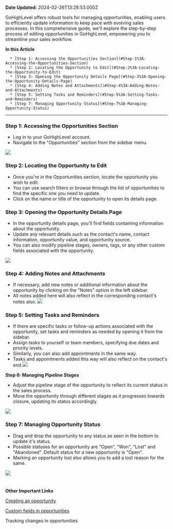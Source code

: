 **Date Updated:** 2024-02-26T13:28:53.000Z

GoHighLevel offers robust tools for managing opportunities, enabling users to efficiently update information to keep pace with evolving sales processes. In this comprehensive guide, we'll explore the step-by-step process of editing opportunities in GoHighLevel, empowering you to streamline your sales workflow.

  
**In this Article**

  
      * [Step 1: Accessing the Opportunities Section](#Step-1%3A-Accessing-the-Opportunities-Section)
      * [Step 2: Locating the Opportunity to Edit](#Step-2%3A-Locating-the-Opportunity-to-Edit)
      * [Step 3: Opening the Opportunity Details Page](#Step-3%3A-Opening-the-Opportunity-Details-Page)
      * [Step 4: Adding Notes and Attachments](#Step-4%3A-Adding-Notes-and-Attachments)
      * [Step 5: Setting Tasks and Reminders](#Step-5%3A-Setting-Tasks-and-Reminders)
      * [Step 7: Managing Opportunity Status](#Step-7%3A-Managing-Opportunity-Status)

---

### **Step 1: Accessing the Opportunities Section**

* Log in to your GoHighLevel account.
* Navigate to the "Opportunities" section from the sidebar menu.  
    
![](https://s3.amazonaws.com/cdn.freshdesk.com/data/helpdesk/attachments/production/155020571440/original/0bJQM_rD91QZegROkFju68jT5S-0buDVeA.png?1707937165)

###   

### **Step 2: Locating the Opportunity to Edit**

* Once you're in the Opportunities section, locate the opportunity you wish to edit.
* You can use search filters or browse through the list of opportunities to find the specific one you need to update.
* Click on the name or title of the opportunity to open its details page.

  
### **Step 3: Opening the Opportunity Details Page**

* In the opportunity details page, you'll find fields containing information about the opportunity.
* Update any relevant details such as the contact's name, contact information, opportunity value, and opportunity source.
* You can also modify pipeline stages, owners, tags, or any other custom fields associated with the opportunity.

**![](https://s3.amazonaws.com/cdn.freshdesk.com/data/helpdesk/attachments/production/155020571633/original/oB3VD1gTRoDaoCDtsjmRMfNcVfsKk_P7iQ.png?1707937523)**
  
  
### **Step 4: Adding Notes and Attachments**

* If necessary, add new notes or additional information about the opportunity by clicking on the "Notes" option in the left sidebar.
* All notes added here will also reflect in the corresponding contact's notes also. ![](https://s3.amazonaws.com/cdn.freshdesk.com/data/helpdesk/attachments/production/155020571657/original/tC5JO6oMJNYfGXoMSzLLcLhbaBgk2Rg3xA.png?1707937616)

  
### **Step 5: Setting Tasks and Reminders**

* If there are specific tasks or follow-up actions associated with the opportunity, set tasks and reminders as needed by opening it from the sidebar.
* Assign tasks to yourself or team members, specifying due dates and priority levels.
* Similarly, you can also add appointments in the same way.
* Tasks and appointments added this way will also reflect on the contact's end.![](https://s3.amazonaws.com/cdn.freshdesk.com/data/helpdesk/attachments/production/155020571868/original/S4Qjo6xl8H4zY3zSXkRicd3bLz0_sXsdLA.png?1707938062)

  
**Step 6: Managing Pipeline Stages**

* Adjust the pipeline stage of the opportunity to reflect its current status in the sales process.
* Move the opportunity through different stages as it progresses towards closure, updating its status accordingly.

![](https://s3.amazonaws.com/cdn.freshdesk.com/data/helpdesk/attachments/production/155020571804/original/mD9YjhGAcOuozHIm3ijS6b3XTmaBhrDKEg.png?1707937986)

  
### **Step 7: Managing Opportunity Status**

* Drag and drop the opportunity to any status as seen in the bottom to update it's status.
* Possible statuses for an opportunity are "Open", "Won", "Lost" and "Abandoned". Default status for a new opportunity is "Open".
* Marking an opportunity lost also allows you to add a lost reason for the same.

![](https://s3.amazonaws.com/cdn.freshdesk.com/data/helpdesk/attachments/production/155020572021/original/AM_l66aIe-slG3GutRY1UQSNIzDsaA47Bg.png?1707938303)

#   

**Other Important Links**

  
[Creating an opportunity](https://help.gohighlevel.com/a/solutions/articles/155000001999?portalId=48000045315)

[Custom fields in opportunities ](https://help.gohighlevel.com/a/solutions/articles/155000000521?portalId=48000045315)

Tracking changes in opportunities

###   